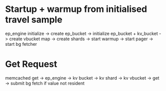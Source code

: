 # Startup + warmup from initialised travel sample

ep_engine initialize -> create ep_bucket -> initialize ep_bucket + kv_bucket -> create vbucket map -> create shards -> start warmup -> start pager -> start bg fetcher

# Get Request

memcached get -> ep_engine -> kv bucket -> kv shard -> kv vbucket -> get
-> submit bg fetch if value not resident
